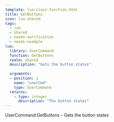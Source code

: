 ```yaml
---
template: lua-class-function.html
title: GetButtons
icon: lua-shared
tags:
  - lua
  - shared
  - needs-verification
  - needs-example
lua:
  library: UserCommand
  function: GetButtons
  realm: shared
  description: "Gets the button states"
  
  arguments:
  - position: 1
    name: "userCmd"
    type: UserCommand
  returns:
    - type: integer
      description: "The button states"
---
```


<div class="lua__search__keywords">
UserCommand:GetButtons &#x2013; Gets the button states
</div>
